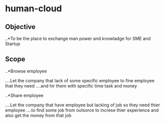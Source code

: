 # human-cloud

## Objective

..*To be the place to exchange man power and knowladge for SME and Startup 

## Scope

..*Browse employee

....Let the company that lack of some specific employee to fine employee that they need
....and hir them with specific time task and money

..*Share employee

....Let the company that have employee but lacking of job so they need thier employee
....to find some job from outsorce to increse thier experience and also get the money from that job 
